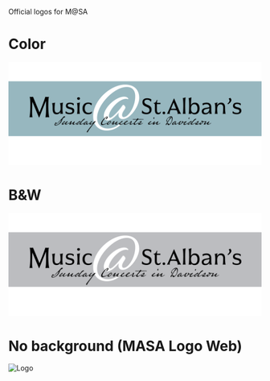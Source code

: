 Official logos for M@SA

# Color
![Logo](https://github.com/musicatstalbans/assets/blob/master/logos/New%20Logo%20Transitional%20Color%20copy.jpg)

# B&W
![Logo](https://github.com/musicatstalbans/assets/blob/master/logos/M%40SA%20Logo%20Transitional%20B-W.png)

# No background (MASA Logo Web)
![Logo](https://github.com/musicatstalbans/assets/blob/master/logos/MASA%20Logo%Web.png)
